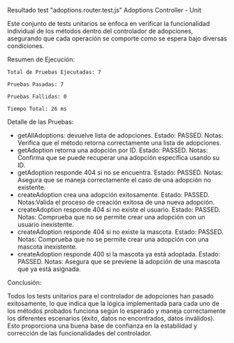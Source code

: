 Resultado test "adoptions.router.test.js"
Adoptions Controller - Unit

Este conjunto de tests unitarios se enfoca en verificar la funcionalidad individual de los métodos dentro del controlador de adopciones, asegurando que cada operación se comporte como se espera bajo diversas condiciones.

Resumen de Ejecución:

    Total de Pruebas Ejecutadas: 7

    Pruebas Pasadas: 7

    Pruebas Fallidas: 0

    Tiempo Total: 26 ms

Detalle de las Pruebas:

- getAllAdoptions: devuelve lista de adopciones. Estado: PASSED.
Notas: Verifica que el método retorna correctamente una lista de adopciones.
- getAdoption retorna una adopción por ID. Estado: PASSED.
Notas: Confirma que se puede recuperar una adopción específica usando su ID.
- getAdoption responde 404 si no se encuentra. Estado: PASSED.
Notas: Asegura que se maneja correctamente el caso de una adopción no existente.
- createAdoption crea una adopción exitosamente. Estado: PASSED.
Notas:Valida el proceso de creación exitosa de una nueva adopción.
- createAdoption responde 404 si no existe el usuario. Estado: PASSED.
Notas: Comprueba que no se permite crear una adopción con un usuario inexistente.
- createAdoption responde 404 si no existe la mascota. Estado: PASSED.
Notas: Comprueba que no se permite crear una adopción con una mascota inexistente.
- createAdoption responde 400 si la mascota ya está adoptada. Estado: PASSED.
Notas: Asegura que se previene la adopción de una mascota que ya está asignada.

Conclusión:

Todos los tests unitarios para el controlador de adopciones han pasado exitosamente, lo que indica que la lógica implementada para cada uno de los métodos probados funciona según lo esperado y maneja correctamente los diferentes escenarios (éxito, datos no encontrados, datos inválidos). Esto proporciona una buena base de confianza en la estabilidad y corrección de las funcionalidades del controlador.